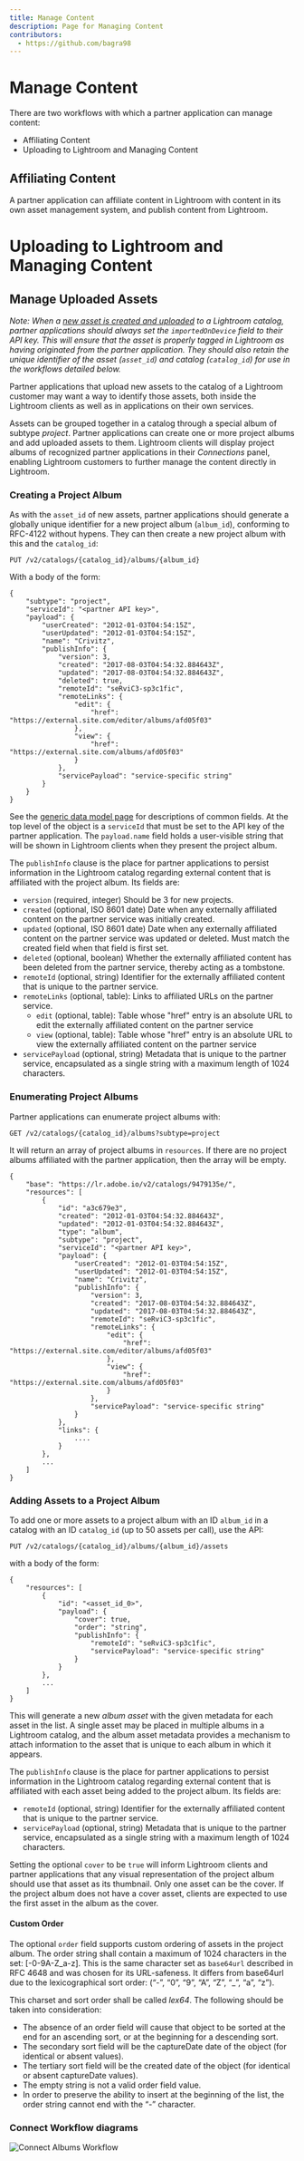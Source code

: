 ```yaml
---
title: Manage Content
description: Page for Managing Content
contributors:
  - https://github.com/bagra98
---
```


# Manage Content

There are two workflows with which a partner application can manage content:
* Affiliating Content
* Uploading to Lightroom and Managing Content

## Affiliating Content
A partner application can affiliate content in Lightroom with content in its own asset management system, and publish content from Lightroom.

# Uploading to Lightroom and Managing Content

## Manage Uploaded Assets

_Note: When a [new asset is created and uploaded](./upload.md) to a Lightroom catalog, partner applications should always set the `importedOnDevice` field to their API key. This will ensure that the asset is properly tagged in Lightroom as having originated from the partner application. They should also retain the unique identifier of the asset (`asset_id`) and catalog (`catalog_id`) for use in the workflows detailed below._

Partner applications that upload new assets to the catalog of a Lightroom customer may want a way to identify those assets, both inside the Lightroom clients as well as in applications on their own services.

Assets can be grouped together in a catalog through a special album of subtype _project_. Partner applications can create one or more project albums and add uploaded assets to them. Lightroom clients will display project albums of recognized partner applications in their _Connections_ panel, enabling Lightroom customers to further manage the content directly in Lightroom.

### Creating a Project Album

As with the `asset_id` of new assets, partner applications should generate a globally unique identifier for a new project album (`album_id`), conforming to RFC-4122 without hypens. They can then create a new project album with this and the `catalog_id`:

```
PUT /v2/catalogs/{catalog_id}/albums/{album_id}
```

With a body of the form:

```
{
    "subtype": "project",
    "serviceId": "<partner API key>",
    "payload": {
        "userCreated": "2012-01-03T04:54:15Z",
        "userUpdated": "2012-01-03T04:54:15Z",
        "name": "Crivitz",
        "publishInfo": {
            "version": 3,
            "created": "2017-08-03T04:54:32.884643Z",
            "updated": "2017-08-03T04:54:32.884643Z",
            "deleted": true,
            "remoteId": "seRviC3-sp3c1fic",
            "remoteLinks": {
                "edit": {
                    "href": "https://external.site.com/editor/albums/afd05f03"
                },
                "view": {
                    "href": "https://external.site.com/albums/afd05f03"
                }
            },
            "servicePayload": "service-specific string"
        }
    }
}
```

See the [generic data model page](../usage/generic.md) for descriptions of common fields. At the top level of the object is a `serviceId` that must be set to the API key of the partner application. The `payload.name` field holds a user-visible string that will be shown in Lightroom clients when they present the project album.

The `publishInfo` clause is the place for partner applications to persist information in the Lightroom catalog regarding external content that is affiliated with the project album. Its fields are:

- `version` (required, integer) Should be 3 for new projects.
- `created` (optional, ISO 8601 date) Date when any externally affiliated content on the partner service was initially created.
- `updated` (optional, ISO 8601 date) Date when any externally affiliated content on the partner service was updated or deleted. Must match the created field when that field is first set.
- `deleted` (optional, boolean) Whether the externally affiliated content has been deleted from the partner service, thereby acting as a tombstone.
- `remoteId` (optional, string) Identifier for the externally affiliated content that is unique to the partner service.
- `remoteLinks` (optional, table): Links to affiliated URLs on the partner service.
    - `edit` (optional, table): Table whose "href" entry is an absolute URL to edit the externally affiliated content on the partner service
    - `view` (optional, table): Table whose "href" entry is an absolute URL to view the externally affiliated content on the partner service
- `servicePayload` (optional, string) Metadata that is unique to the partner service, encapsulated as a single string with a maximum length of 1024 characters.

### Enumerating Project Albums

Partner applications can enumerate project albums with:

```
GET /v2/catalogs/{catalog_id}/albums?subtype=project
```

It will return an array of project albums in `resources`. If there are no project albums affiliated with the partner application, then the array will be empty.

```
{
    "base": "https://lr.adobe.io/v2/catalogs/9479135e/",
    "resources": [
        {
            "id": "a3c679e3",
            "created": "2012-01-03T04:54:32.884643Z",
            "updated": "2012-01-03T04:54:32.884643Z",
            "type": "album",
            "subtype": "project",
            "serviceId": "<partner API key>",
            "payload": {
                "userCreated": "2012-01-03T04:54:15Z",
                "userUpdated": "2012-01-03T04:54:15Z",
                "name": "Crivitz",
                "publishInfo": {
                    "version": 3,
                    "created": "2017-08-03T04:54:32.884643Z",
                    "updated": "2017-08-03T04:54:32.884643Z",
                    "remoteId": "seRviC3-sp3c1fic",
                    "remoteLinks": {
                        "edit": {
                            "href": "https://external.site.com/editor/albums/afd05f03"
                        },
                        "view": {
                            "href": "https://external.site.com/albums/afd05f03"
                        }
                    },
                    "servicePayload": "service-specific string"
                }
            },
            "links": {
                ....
            }
        },
        ...
    ]
}
```

### Adding Assets to a Project Album

To add one or more assets to a project album with an ID `album_id` in a catalog with an ID `catalog_id` (up to 50 assets per call), use the API:

```
PUT /v2/catalogs/{catalog_id}/albums/{album_id}/assets
```

with a body of the form:

```
{
    "resources": [
        {
            "id": "<asset_id_0>",
            "payload": {
                "cover": true,
                "order": "string",
                "publishInfo": {
                    "remoteId": "seRviC3-sp3c1fic",
                    "servicePayload": "service-specific string"
                }
            }
        },
        ...
    ]
}
```

This will generate a new _album asset_ with the given metadata for each asset in the list. A single asset may be placed in multiple albums in a Lightroom catalog, and the album asset metadata provides a mechanism to attach information to the asset that is unique to each album in which it appears.

The `publishInfo` clause is the place for partner applications to persist information in the Lightroom catalog regarding external content that is affiliated with each asset being added to the project album. Its fields are:

- `remoteId` (optional, string) Identifier for the externally affiliated content that is unique to the partner service.
- `servicePayload` (optional, string) Metadata that is unique to the partner service, encapsulated as a single string with a maximum length of 1024 characters.

Setting the optional `cover` to be `true` will inform Lightroom clients and partner applications that any visual representation of the project album should use that asset as its thumbnail. Only one asset can be the cover. If the project album does not have a cover asset, clients are expected to use the first asset in the album as the cover.

#### Custom Order

The optional `order` field supports custom ordering of assets in the project album. The order string shall contain a maximum of 1024 characters in the set: [-0-9A-Z_a-z]. This is the same character set as `base64url` described in RFC 4648 and was chosen for its URL-safeness. It differs from base64url due to the lexicographical sort order: (“-”, “0”, “9”, “A”, “Z”, “_”, “a”, “z”).

This charset and sort order shall be called _lex64_. The following should be taken into consideration:

- The absence of an order field will cause that object to be sorted at the end for an ascending sort, or at the beginning for a descending sort.
- The secondary sort field will be the captureDate date of the object (for identical or absent values).
- The tertiary sort field will be the created date of the object (for identical or absent captureDate values).
- The empty string is not a valid order field value.
- In order to preserve the ability to insert at the beginning of the list, the order string cannot end with the “-” character.

### Connect Workflow diagrams
![Connect Albums Workflow](../../static/ConnectWorkflowDiagrams.png)